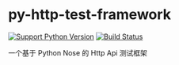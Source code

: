 py-http-test-framework
===

[![Support Python Version](https://img.shields.io/badge/Python-2.7-green.svg)]()
[![Build Status](https://travis-ci.org/iyaozhen/py-http-test-framework.svg?branch=master)](https://travis-ci.org/iyaozhen/py-http-test-framework)

一个基于 Python Nose 的 Http Api 测试框架
